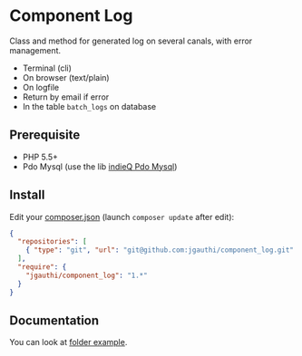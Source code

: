 # Component Log
Class and method for generated log on several canals, with error management.

* Terminal (cli)
* On browser (text/plain)
* On logfile
* Return by email if error
* In the table `batch_logs` on database

## Prerequisite

* PHP 5.5+
* Pdo Mysql (use the lib [indieQ Pdo Mysql](https://github.com/jgauthi/indieteq-php-my-sql-pdo-database-class))

## Install
Edit your [composer.json](https://getcomposer.org) (launch `composer update` after edit):
```json
{
  "repositories": [
    { "type": "git", "url": "git@github.com:jgauthi/component_log.git" }
  ],
  "require": {
    "jgauthi/component_log": "1.*"
  }
}
```


## Documentation
You can look at [folder example](https://github.com/jgauthi/component_log/tree/master/example).
